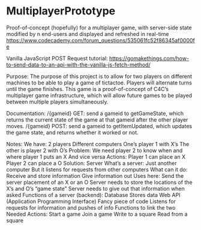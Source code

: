 # MultiplayerPrototype
Proof-of-concept (hopefully) for a multiplayer game, with server-side state modified by n end-users and displayed and refreshed in real-time
https://www.codecademy.com/forum_questions/535061fc52f86345af0000fe

Vanilla JavaScript POST Request tutorial:
https://gomakethings.com/how-to-send-data-to-an-api-with-the-vanilla-js-fetch-method/

Purpose:
The purpose of this project is to allow for two players on different machines to be able to play a game of tictactoe. Players will alternate turns until the game finishes. This game is a proof-of-concept of C4C’s multiplayer game infrastructure, which will allow future games to be played between multiple players simultaneously. 


Documentation:
/{gameid} GET: send a gameid to getGameState, which returns the current state of the game at that gameid after the other player moves.
/{gameid} POST: send a gameid to getItemUpdated, which updates the game state, and returns whether it worked or not.


Notes:
We have:
2 players
Different computers
One’s player 1 with X’s
The other is player 2 with O’s
Problem:
We need player 2 to know when and where player 1 puts an X
And vice versa
Actions:
Player 1 can place an X
Player 2 can place a O
Solution:
Server
What’s a server:
Just another computer
But it listens for requests from other computers
What can it do:
Receive and store information
Give information out
Uses here:
Send the server placement of an X or an O
Server needs to store the locations of the X’s and O’s
“game state”
Server needs to give out that information when asked
Functions of a server (backend):
Database
Stores data
Web API (Application Programming Interface)
Fancy piece of code
Listens for requests for information and pushes of info
Functions to link the two
Needed Actions:
Start a game
Join a game
Write to a square
Read from a square
